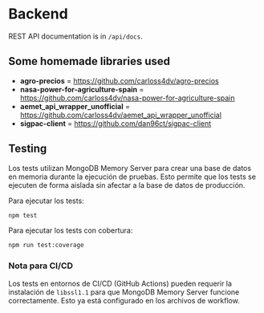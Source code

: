 # Backend

REST API documentation is in `/api/docs`.

## Some homemade libraries used

- **agro-precios** = https://github.com/carloss4dv/agro-precios
- **nasa-power-for-agriculture-spain** = https://github.com/carloss4dv/nasa-power-for-agriculture-spain
- **aemet_api_wrapper_unofficial** = https://github.com/carloss4dv/aemet_api_wrapper_unofficial
- **sigpac-client** = https://github.com/dan96ct/sigpac-client

## Testing

Los tests utilizan MongoDB Memory Server para crear una base de datos en memoria durante la ejecución de pruebas. Esto permite que los tests se ejecuten de forma aislada sin afectar a la base de datos de producción.

Para ejecutar los tests:

```bash
npm test
```

Para ejecutar los tests con cobertura:

```bash
npm run test:coverage
```

### Nota para CI/CD

Los tests en entornos de CI/CD (GitHub Actions) pueden requerir la instalación de `libssl1.1` para que MongoDB Memory Server funcione correctamente. Esto ya está configurado en los archivos de workflow.
